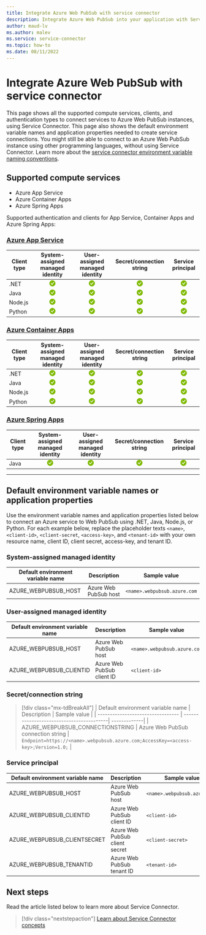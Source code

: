 ```yaml
---
title: Integrate Azure Web PubSub with service connector
description: Integrate Azure Web PubSub into your application with Service Connector
author: maud-lv
ms.author: malev
ms.service: service-connector
ms.topic: how-to
ms.date: 08/11/2022
---
```


# Integrate Azure Web PubSub with service connector

This page shows all the supported compute services, clients, and authentication types to connect services to Azure Web PubSub instances, using Service Connector. This page also shows the default environment variable names and application properties needed to create service connections. You might still be able to connect to an Azure Web PubSub instance using other programming languages, without using Service Connector. Learn more about the [service connector environment variable naming conventions](concept-service-connector-internals.md).

## Supported compute services

- Azure App Service
- Azure Container Apps
- Azure Spring Apps

Supported authentication and clients for App Service, Container Apps and Azure Spring Apps:

### [Azure App Service](#tab/app-service)

| Client type |   System-assigned managed identity   |    User-assigned managed identity    |       Secret/connection string       |           Service principal          |
|-------------|:------------------------------------:|:------------------------------------:|:------------------------------------:|:------------------------------------:|
| .NET        | ![yes icon](./media/green-check.png) | ![yes icon](./media/green-check.png) | ![yes icon](./media/green-check.png) | ![yes icon](./media/green-check.png) |
| Java        | ![yes icon](./media/green-check.png) | ![yes icon](./media/green-check.png) | ![yes icon](./media/green-check.png) | ![yes icon](./media/green-check.png) |
| Node.js     | ![yes icon](./media/green-check.png) | ![yes icon](./media/green-check.png) | ![yes icon](./media/green-check.png) | ![yes icon](./media/green-check.png) |
| Python      | ![yes icon](./media/green-check.png) | ![yes icon](./media/green-check.png) | ![yes icon](./media/green-check.png) | ![yes icon](./media/green-check.png) |

### [Azure Container Apps](#tab/container-apps)

| Client type |   System-assigned managed identity   |    User-assigned managed identity    |       Secret/connection string       |           Service principal          |
|-------------|:------------------------------------:|:------------------------------------:|:------------------------------------:|:------------------------------------:|
| .NET        | ![yes icon](./media/green-check.png) | ![yes icon](./media/green-check.png) | ![yes icon](./media/green-check.png) | ![yes icon](./media/green-check.png) |
| Java        | ![yes icon](./media/green-check.png) | ![yes icon](./media/green-check.png) | ![yes icon](./media/green-check.png) | ![yes icon](./media/green-check.png) |
| Node.js     | ![yes icon](./media/green-check.png) | ![yes icon](./media/green-check.png) | ![yes icon](./media/green-check.png) | ![yes icon](./media/green-check.png) |
| Python      | ![yes icon](./media/green-check.png) | ![yes icon](./media/green-check.png) | ![yes icon](./media/green-check.png) | ![yes icon](./media/green-check.png) |

### [Azure Spring Apps](#tab/spring-apps)

| Client type |   System-assigned managed identity   |    User-assigned managed identity    |       Secret/connection string       |           Service principal          |
|-------------|:------------------------------------:|:------------------------------------:|:------------------------------------:|:------------------------------------:|
| Java        | ![yes icon](./media/green-check.png) | ![yes icon](./media/green-check.png) | ![yes icon](./media/green-check.png) | ![yes icon](./media/green-check.png) |

---

## Default environment variable names or application properties

Use the environment variable names and application properties listed below to connect an Azure service to Web PubSub using .NET, Java, Node.js, or Python. For each example below, replace the placeholder texts `<name>`, `<client-id>`, `<client-secret`, `<access-key>`, and `<tenant-id>` with your own resource name, client ID, client secret, access-key, and tenant ID.

### System-assigned managed identity

| Default environment variable name | Description           | Sample value                 |
| --------------------------------- | --------------------- | ---------------------------- |
| AZURE_WEBPUBSUB_HOST              | Azure Web PubSub host | `<name>.webpubsub.azure.com` |

### User-assigned managed identity

| Default environment variable name | Description                          | Sample value                      |
| --------------------------------- | ------------------------------------ | --------------------------------- |
| AZURE_WEBPUBSUB_HOST              | Azure Web PubSub host                | `<name>.webpubsub.azure.com`      |
| AZURE_WEBPUBSUB_CLIENTID          | Azure Web PubSub client ID           | `<client-id>`                     |

### Secret/connection string

> [!div class="mx-tdBreakAll"]
> | Default environment variable name | Description                              | Sample value |
> | --------------------------------- | -----------------------------------------| -------------|
> | AZURE_WEBPUBSUB_CONNECTIONSTRING  | Azure Web PubSub connection string       | `Endpoint=https://<name>.webpubsub.azure.com;AccessKey=<access-key>;Version=1.0;` |

### Service principal

| Default environment variable name | Description                          | Sample value                 |
| --------------------------------- | -------------------------------------| -----------------------------|
| AZURE_WEBPUBSUB_HOST              | Azure Web PubSub host                | `<name>.webpubsub.azure.com` |
| AZURE_WEBPUBSUB_CLIENTID          | Azure Web PubSub client ID           | `<client-id>`                |
| AZURE_WEBPUBSUB_CLIENTSECRET      | Azure Web PubSub client secret       | `<client-secret>`            |
| AZURE_WEBPUBSUB_TENANTID          | Azure Web PubSub tenant ID           | `<tenant-id>`                |

## Next steps

Read the article listed below to learn more about Service Connector.

> [!div class="nextstepaction"]
> [Learn about Service Connector concepts](./concept-service-connector-internals.md)
